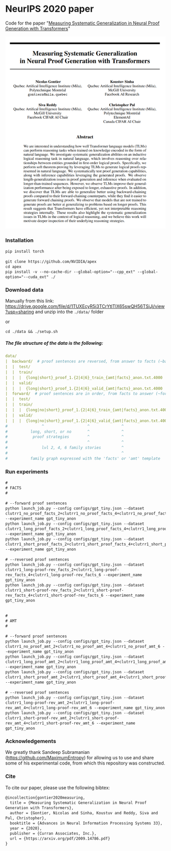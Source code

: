 # NeurIPS 2020 paper

Code for the paper
"[Measuring Systematic Generalization in Neural Proof Generation with Transformers](https://arxiv.org/abs/2009.14786)"

![Measuring Systematic Generalization in Neural Proof Generation with Transformers](img/screenshot.png)

### Installation

````
pip install torch

git clone https://github.com/NVIDIA/apex
cd apex
pip install -v --no-cache-dir --global-option="--cpp_ext" --global-option="--cuda_ext" ./ 
````

### Download data

Manually from this link:
https://drive.google.com/file/d/1TUXEcyR5i3TCrYtlTIX65swQH56TSiJj/view?usp=sharing
and unzip into the `./data/` folder

or

````
cd ./data && ./setup.sh
````

##### The file structure of the data is the following:
````yaml
data/
|  backward/  # proof sentences are reversed, from answer to facts (~backward chaining)
|  |  test/
|  |  train/
|  |  |  {long|short}_proof_1.{2|4|6}_train_{amt|facts}_anon.txt.4000
|  |  valid/
|  |  |  {long|short}_proof_1.{2|4|6}_valid_{amt|facts}_anon.txt.4000
|  forward/  # proof sentences are in order, from facts to answer (~forward chaining)
|  |  test/
|  |  train/
|  |  |  {long|no|short}_proof_1.{2|4|6}_train_{amt|facts}_anon.txt.4000
|  |  valid/
|  |  |  {long|no|short}_proof_1.{2|4|6}_valid_{amt|facts}_anon.txt.4000
#               ^                   ^              ^
#          long, short, or no       ^              ^
#           proof strategies        ^              ^
#                                   ^              ^
#               lvl 2, 4, 6 family stories         ^
#                                                  ^
#          family graph expressed with the 'facts' or 'amt' template
````

### Run experiments

````
#
# FACTS
#

# --forward proof sentences
python launch_job.py --config configs/gpt_tiny.json --dataset clutrr1_no_proof_facts_2+clutrr1_no_proof_facts_4+clutrr1_no_proof_facts_6 --experiment_name gpt_tiny_anon
python launch_job.py --config configs/gpt_tiny.json --dataset clutrr1_long_proof_facts_2+clutrr1_long_proof_facts_4+clutrr1_long_proof_facts_6 --experiment_name gpt_tiny_anon
python launch_job.py --config configs/gpt_tiny.json --dataset clutrr1_short_proof_facts_2+clutrr1_short_proof_facts_4+clutrr1_short_proof_facts_6 --experiment_name gpt_tiny_anon

# --reversed proof sentences
python launch_job.py --config configs/gpt_tiny.json --dataset clutrr1_long-proof-rev_facts_2+clutrr1_long-proof-rev_facts_4+clutrr1_long-proof-rev_facts_6 --experiment_name gpt_tiny_anon
python launch_job.py --config configs/gpt_tiny.json --dataset clutrr1_short-proof-rev_facts_2+clutrr1_short-proof-rev_facts_4+clutrr1_short-proof-rev_facts_6 --experiment_name gpt_tiny_anon


#
# AMT
#

# --forward proof sentences
python launch_job.py --config configs/gpt_tiny.json --dataset clutrr1_no_proof_amt_2+clutrr1_no_proof_amt_4+clutrr1_no_proof_amt_6 --experiment_name gpt_tiny_anon
python launch_job.py --config configs/gpt_tiny.json --dataset clutrr1_long_proof_amt_2+clutrr1_long_proof_amt_4+clutrr1_long_proof_amt_6 --experiment_name gpt_tiny_anon
python launch_job.py --config configs/gpt_tiny.json --dataset clutrr1_short_proof_amt_2+clutrr1_short_proof_amt_4+clutrr1_short_proof_amt_6 --experiment_name gpt_tiny_anon

# --reversed proof sentences
python launch_job.py --config configs/gpt_tiny.json --dataset clutrr1_long-proof-rev_amt_2+clutrr1_long-proof-rev_amt_4+clutrr1_long-proof-rev_amt_6 --experiment_name gpt_tiny_anon
python launch_job.py --config configs/gpt_tiny.json --dataset clutrr1_short-proof-rev_amt_2+clutrr1_short-proof-rev_amt_4+clutrr1_short-proof-rev_amt_6 --experiment_name gpt_tiny_anon
````

### Acknowledgements

We greatly thank Sandeep Subramanian (https://github.com/MaximumEntropy) for allowing us to use and share some of his experimental code, from which this repository was constructed.

### Cite

To cite our paper, please use the following bibtex:
````
@incollection{gontier2020measuring,
  title = {Measuring Systematic Generalization in Neural Proof Generation with Transformers},
  author = {Gontier, Nicolas and Sinha, Koustuv and Reddy, Siva and Pal, Christopher},
  booktitle = {Advances in Neural Information Processing Systems 33},
  year = {2020},
  publisher = {Curran Associates, Inc.},
  url = {https://arxiv.org/pdf/2009.14786.pdf}
}
````

